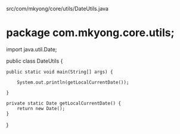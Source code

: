 src/com/mkyong/core/utils/DateUtils.java

# package com.mkyong.core.utils;

import java.util.Date;

public class DateUtils {

	public static void main(String[] args) {

		System.out.println(getLocalCurrentDate());
		
	}

	private static Date getLocalCurrentDate() {
		return new Date();		
	}

}
